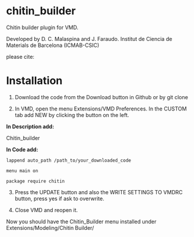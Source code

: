 # chitin_builder
Chitin builder plugin for VMD.

Developed by D. C. Malaspina and J. Faraudo.
Institut de Ciencia de Materials de Barcelona (ICMAB-CSIC)

please cite:

# Installation

1) Download the code from the Download button in Github or by git clone

2) In VMD, open the menu Extensions/VMD Preferences. In the CUSTOM tab add NEW by clicking the button on the left.

__In Description add:__

Chitin_builder

__In Code add:__
```
lappend auto_path /path_to/your_downloaded_code

menu main on

package require chitin
```
3) Press the UPDATE button and also the WRITE SETTINGS TO VMDRC button, press yes if ask to overwrite.

4) Close VMD and reopen it.

Now you should have the Chitin_Builder menu installed under Extensions/Modeling/Chitin Builder/
